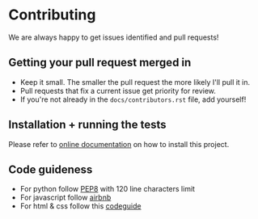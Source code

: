 Contributing
===========

We are always happy to get issues identified and pull requests!

Getting your pull request merged in
-------------------------------

* Keep it small. The smaller the pull request the more likely I'll pull it in.
* Pull requests that fix a current issue get priority for review.
* If you're not already in the `docs/contributors.rst` file, add yourself!

Installation + running the tests
----------------------------

Please refer to [online documentation]() on how to install this project.

Code guideness
------------

* For python follow [PEP8](https://www.python.org/dev/peps/pep-0008/) with 120 line characters limit
* For javascript follow [airbnb](https://github.com/airbnb/javascript)
* For html & css follow this [codeguide](http://codeguide.co/)
